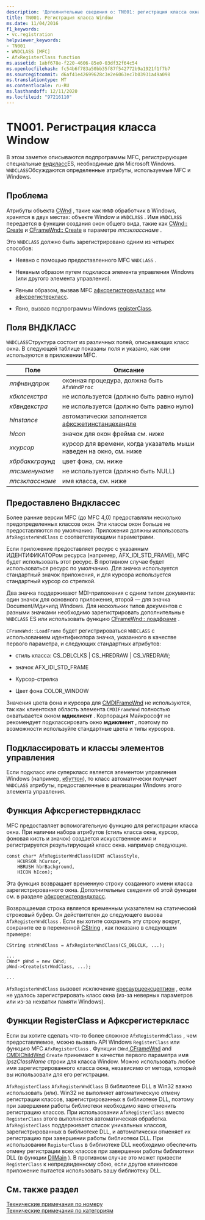 ```yaml
---
description: 'Дополнительные сведения о: TN001: регистрация класса окна'
title: TN001. Регистрация класса Window
ms.date: 11/04/2016
f1_keywords:
- vc.registration
helpviewer_keywords:
- TN001
- WNDCLASS [MFC]
- AfxRegisterClass function
ms.assetid: 1abf678e-f220-4606-85e0-03df32f64c54
ms.openlocfilehash: fc54b6f783a50bb35f87f542772b9a1921f1f7b7
ms.sourcegitcommit: d6af41e42699628c3e2e6063ec7b03931a49a098
ms.translationtype: MT
ms.contentlocale: ru-RU
ms.lasthandoff: 12/11/2020
ms.locfileid: "97216110"
---
```

# <a name="tn001-window-class-registration"></a>TN001. Регистрация класса Window

В этом заметке описываются подпрограммы MFC, регистрирующие специальные [вндкласс](/windows/win32/api/winuser/ns-winuser-wndclassw)ES, необходимые для Microsoft Windows. `WNDCLASS`Обсуждаются определенные атрибуты, используемые MFC и Windows.

## <a name="the-problem"></a>Проблема

Атрибуты объекта [CWnd](../mfc/reference/cwnd-class.md) , такие как `HWND` обработчик в Windows, хранятся в двух местах: объекте Window и `WNDCLASS` . Имя `WNDCLASS` передается в функции создания окон общего вида, такие как [CWnd:: Create](../mfc/reference/cwnd-class.md#create) и [CFrameWnd:: Create](../mfc/reference/cframewnd-class.md#create) в параметре *лпсзкласснаме* .

Это `WNDCLASS` должно быть зарегистрировано одним из четырех способов:

- Неявно с помощью предоставленного MFC `WNDCLASS` .

- Неявным образом путем подкласса элемента управления Windows (или другого элемента управления).

- Явным образом, вызвав MFC [афксрегистервндкласс](../mfc/reference/application-information-and-management.md#afxregisterwndclass) или [афксрегистеркласс](../mfc/reference/application-information-and-management.md#afxregisterclass).

- Явно, вызвав подпрограммы Windows [registerClass](/windows/win32/api/winuser/nf-winuser-registerclassw).

## <a name="wndclass-fields"></a>Поля ВНДКЛАСС

`WNDCLASS`Структура состоит из различных полей, описывающих класс окна. В следующей таблице показаны поля и указано, как они используются в приложении MFC.

|Поле|Описание|
|-----------|-----------------|
|*лпфнвндпрок*|оконная процедура, должна быть `AfxWndProc`|
|*кбклсекстра*|не используется (должно быть равно нулю)|
|*кбвндекстра*|не используется (должно быть равно нулю)|
|*hInstance*|автоматически заполняется [афксжетинстанцехандле](../mfc/reference/application-information-and-management.md#afxgetinstancehandle)|
|*hIcon*|значок для окон фрейма см. ниже|
|*хкурсор*|курсор для времени, когда указатель мыши наведен на окно, см. ниже|
|*хбрбаккграунд*|цвет фона, см. ниже|
|*лпсзменунаме*|не используется (должно быть NULL)|
|*лпсзкласснаме*|имя класса, см. ниже|

## <a name="provided-wndclasses"></a>Предоставлено Вндклассес

Более ранние версии MFC (до MFC 4,0) предоставляли несколько предопределенных классов окон. Эти классы окон больше не предоставляются по умолчанию. Приложения должны использовать `AfxRegisterWndClass` с соответствующими параметрами.

Если приложение предоставляет ресурс с указанным ИДЕНТИФИКАТОРом ресурса (например, AFX_IDI_STD_FRAME), MFC будет использовать этот ресурс. В противном случае будет использоваться ресурс по умолчанию. Для значка используется стандартный значок приложения, и для курсора используется стандартный курсор со стрелкой.

Два значка поддерживают MDI-приложения с одним типом документа: один значок для основного приложения, второй — для значка Document/Мдичилд Windows. Для нескольких типов документов с разными значками необходимо зарегистрировать дополнительные `WNDCLASS` ES или использовать функцию [CFrameWnd:: лоадфраме](../mfc/reference/cframewnd-class.md#loadframe) .

`CFrameWnd::LoadFrame` будет регистрироваться `WNDCLASS` с использованием идентификатора значка, указанного в качестве первого параметра, и следующих стандартных атрибутов:

- стиль класса: CS_DBLCLKS &#124; CS_HREDRAW &#124; CS_VREDRAW;

- значок AFX_IDI_STD_FRAME

- Курсор-стрелка

- Цвет фона COLOR_WINDOW

Значения цвета фона и курсора для [CMDIFrameWnd](../mfc/reference/cmdiframewnd-class.md) не используются, так как клиентская область элемента `CMDIFrameWnd` полностью охватывается окном **мдиклиент** . Корпорация Майкрософт не рекомендует подклассировать окно **мдиклиент** , поэтому по возможности используйте стандартные цвета и типы курсоров.

## <a name="subclassing-and-superclassing-controls"></a>Подклассировать и классы элементов управления

Если подкласс или суперкласс является элементом управления Windows (например, [кбуттон](../mfc/reference/cbutton-class.md)), то класс автоматически получает `WNDCLASS` атрибуты, предоставленные в реализации Windows этого элемента управления.

## <a name="the-afxregisterwndclass-function"></a>Функция Афксрегистервндкласс

MFC предоставляет вспомогательную функцию для регистрации класса окна. При наличии набора атрибутов (стиль класса окна, курсор, фоновая кисть и значок) создается искусственное имя и регистрируется результирующий класс окна. например следующие.

```
const char* AfxRegisterWndClass(UINT nClassStyle,
    HCURSOR hCursor,
    HBRUSH hbrBackground,
    HICON hIcon);
```

Эта функция возвращает временную строку созданного имени класса зарегистрированного окна. Дополнительные сведения об этой функции см. в разделе [афксрегистервндкласс](../mfc/reference/application-information-and-management.md#afxregisterwndclass).

Возвращаемая строка является временным указателем на статический строковый буфер. Он действителен до следующего вызова `AfxRegisterWndClass` . Если вы хотите сохранить эту строку вокруг, сохраните ее в переменной [CString](../atl-mfc-shared/using-cstring.md) , как показано в следующем примере:

```
CString strWndClass = AfxRegisterWndClass(CS_DBLCLK, ...);

...
CWnd* pWnd = new CWnd;
pWnd->Create(strWndClass, ...);

...
```

`AfxRegisterWndClass` вызовет исключение [кресаурцеексцептион](../mfc/reference/cresourceexception-class.md) , если не удалось зарегистрировать класс окна (из-за неверных параметров или из-за нехватки памяти Windows).

## <a name="the-registerclass-and-afxregisterclass-functions"></a>Функции RegisterClass и Афксрегистеркласс

Если вы хотите сделать что-то более сложное `AfxRegisterWndClass` , чем предоставляемое, можно вызвать API Windows `RegisterClass` или функцию MFC `AfxRegisterClass` . Функции `CWnd`,[CFrameWnd](../mfc/reference/cframewnd-class.md) and [CMDIChildWnd](../mfc/reference/cmdichildwnd-class.md) `Create` принимают в качестве первого параметра имя *lpszClassName* строки для класса Window. Можно использовать любое имя зарегистрированного класса окна, независимо от метода, который вы использовали для его регистрации.

`AfxRegisterClass` `AfxRegisterWndClass` В библиотеке DLL в Win32 важно использовать (или). Win32 не выполняет автоматическую отмену регистрации классов, зарегистрированных в библиотеке DLL, поэтому при завершении работы библиотеки необходимо явно отменить регистрацию классов. При использовании `AfxRegisterClass` вместо `RegisterClass` этого выполняется автоматическая обработка. `AfxRegisterClass` поддерживает список уникальных классов, зарегистрированных в библиотеке DLL, и автоматически отменяет их регистрацию при завершении работы библиотеки DLL. При использовании `RegisterClass` в библиотеке DLL необходимо обеспечить отмену регистрации всех классов при завершении работы библиотеки DLL (в функции [DllMain](/windows/win32/Dlls/dllmain) ). В противном случае это может привести `RegisterClass` к непредвиденному сбою, если другое клиентское приложение пытается использовать вашу библиотеку DLL.

## <a name="see-also"></a>См. также раздел

[Технические примечания по номеру](../mfc/technical-notes-by-number.md)<br/>
[Технические примечания по категориям](../mfc/technical-notes-by-category.md)

